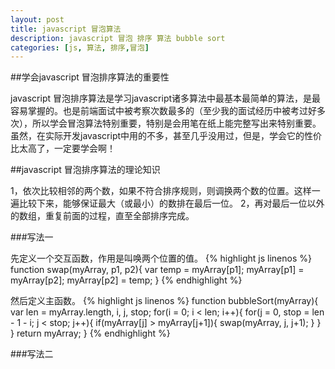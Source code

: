 ```yaml
---
layout: post
title: javascript 冒泡算法
description: javascript 冒泡 排序 算法 bubble sort
categories: [js, 算法, 排序,冒泡]
---
```


##学会javascript 冒泡排序算法的重要性

javascript 冒泡排序算法是学习javascript诸多算法中最基本最简单的算法，是最容易掌握的。也是前端面试中被考察次数最多的（至少我的面试经历中被考过好多次），所以学会冒泡算法特别重要，特别是会用笔在纸上能完整写出来特别重要。虽然，在实际开发javascript中用的不多，甚至几乎没用过，但是，学会它的性价比太高了，一定要学会啊！

##javascript 冒泡排序算法的理论知识

1，依次比较相邻的两个数，如果不符合排序规则，则调换两个数的位置。这样一遍比较下来，能够保证最大（或最小）的数排在最后一位。
2，再对最后一位以外的数组，重复前面的过程，直至全部排序完成。

###写法一

先定义一个交互函数，作用是叫唤两个位置的值。
{% highlight js linenos %}
function swap(myArray, p1, p2){
    var temp = myArray[p1];
    myArray[p1] = myArray[p2];
    myArray[p2] = temp;
}
{% endhighlight %}

然后定义主函数。
{% highlight js linenos %}
function bubbleSort(myArray){
    var len = myArray.length, i, j, stop;
    for(i = 0; i < len; i++){
        for(j = 0, stop = len - 1 - i; j < stop; j++){
            if(myArray[j] > myArray[j+1]){
                swap(myArray, j, j+1);
            }
        }
    }
    return myArray;
}
{% endhighlight %}

###写法二
